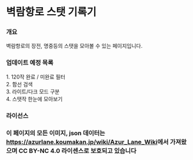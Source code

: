 <h1>벽람항로 스탯 기록기</h1>
<h3>개요</h3>
벽람항로의 장전, 명중등의 스탯을 모아볼 수 있는 페이지입니다.<br>

<h3>업데이트 예정 목록</h3>
  1. 120작 완료 / 미완료 필터<br>
  2. 함선 검색<br>
  3. 라이트/다크 모드 구분<br>
  4. 스탯작 한눈에 모아보기<br>

<h3>라이선스<h3>
이 페이지의 모든 이미지, json 데이터는 <a href="https://azurlane.koumakan.jp/wiki/Azur_Lane_Wiki">https://azurlane.koumakan.jp/wiki/Azur_Lane_Wiki</a>에서 가져왔으며 CC BY-NC 4.0 라이센스로 보호되고 있습니다
